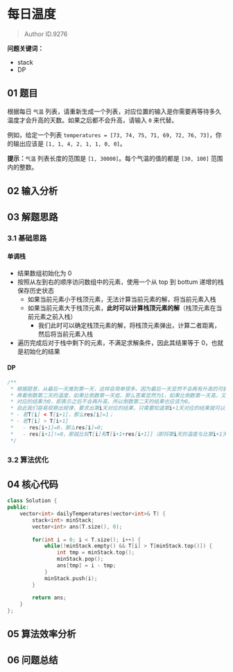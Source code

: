 # 每日温度
> Author ID.9276 

**问题关键词：**

- stack
- DP

## 01 题目

根据每日 `气温` 列表，请重新生成一个列表，对应位置的输入是你需要再等待多久温度才会升高的天数。如果之后都不会升高，请输入 `0` 来代替。

例如，给定一个列表 `temperatures = [73, 74, 75, 71, 69, 72, 76, 73]`，你的输出应该是 `[1, 1, 4, 2, 1, 1, 0, 0]`。

**提示：**`气温` 列表长度的范围是 `[1, 30000]`。每个气温的值的都是 `[30, 100]` 范围内的整数。

## 02 输入分析



## 03 解题思路

### 3.1 基础思路

#### 单调栈

- 结果数组初始化为 0
- 按照从左到右的顺序访问数组中的元素，使用一个从 top 到 bottum 递增的栈保存历史状态
  - 如果当前元素小于栈顶元素，无法计算当前元素的解，将当前元素入栈
  - 如果当前元素大于栈顶元素，**此时可以计算栈顶元素的解**（栈顶元素在当前元素之前入栈）
    - 我们此时可以确定栈顶元素的解，将栈顶元素弹出，计算二者距离，然后将当前元素入栈
- 遍历完成后对于栈中剩下的元素，不满足求解条件，因此其结果等于 0，也就是初始化的结果

#### DP

```java
/**
 * 根据题意，从最后一天推到第一天，这样会简单很多。因为最后一天显然不会再有升高的可能，结果直接为0。
 * 再看倒数第二天的温度，如果比倒数第一天低，那么答案显然为1，如果比倒数第一天高，又因为倒数第一天
 * 对应的结果为0，即表示之后不会再升高，所以倒数第二天的结果也应该为0。
 * 自此我们容易观察出规律，要求出第i天对应的结果，只需要知道第i+1天对应的结果就可以：
 * - 若T[i] < T[i+1]，那么res[i]=1；
 * - 若T[i] > T[i+1]
 *   - res[i+1]=0，那么res[i]=0;
 *   - res[i+1]!=0，那就比较T[i]和T[i+1+res[i+1]]（即将第i天的温度与比第i+1天大的那天的温度进行比较）
 */
```

### 3.2 算法优化



## 04 核心代码

```c++
class Solution {
public:
    vector<int> dailyTemperatures(vector<int>& T) {
        stack<int> minStack;
        vector<int> ans(T.size(), 0);
        
        for(int i = 0; i < T.size(); i++) {
            while(!minStack.empty() && T[i] > T[minStack.top()]) {
                int tmp = minStack.top();
                minStack.pop();
                ans[tmp] = i - tmp;
            }
            minStack.push(i);
        }
        
        return ans;
    }
};
```



## 05 算法效率分析



## 06 问题总结


